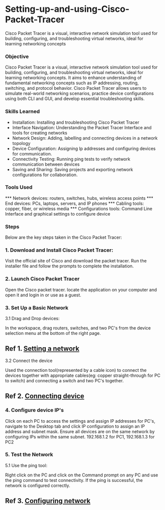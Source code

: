 # Setting-up-and-using-Cisco-Packet-Tracer
Cisco Packet Tracer is a visual, interactive network simulation tool used for building, configuring, and troubleshooting virtual networks, ideal for learning networking concepts 

### Objective

Cisco Packet Tracer is a visual, interactive network simulation tool used for building, configuring, and troubleshooting virtual networks, ideal for learning networking concepts. It aims to enhance understanding of fundamental networking concepts such as IP addressing, routing, switching, and protocol behavior. Cisco Packet Tracer allows users to simulate real-world networking scenarios, practice device configurations using both CLI and GUI, and develop essential troubleshooting skills.

### Skills Learned

-  Installation: Installing and troubleshooting Cisco Packet Tracer
-  Interface Navigation: Understanding the Packet Tracer Interface and tools for creating networks
-  Network Design: Adding, labelling and connecting devices in a network topology
-  Device Configuration: Assigning Ip addresses and configuring devices for communication.
-  Connectivity Testing: Running ping tests to verify network communication between devices
-  Saving and Sharing: Saving projects and exporting network configurations for collaboration.

### Tools Used

***  Network devices: routers, switches, hubs, wireless access points
***  End devices: PCs, laptops, servers, and IP phones
***  Cabling tools: copper, fiber, or wireless media
***  Configurations tools: Command Line Interface and graphical settings to configure device


### Steps

Below are the key steps taken in the Cisco Packet Tracer:

### 1. Download and Install Cisco Packet Tracer:

Visit the official site of Cisco and download the packet tracer. Run the installer file and follow the prompts to complete the installation.


### 2. Launch Cisco Packet Tracer

Open the Cisco packet tracer. locate the application on your computer and open it and login in or use as a guest.

### 3. Set Up a Basic Network

3.1 Drag and Drop devices:

In the workspace, drag routers, switches, and two PC's from the device selection menu at the bottom of the right page.

## Ref 1. [Setting a network](Link)

3.2 Connect the device

Used the connection tool(represented by a cable icon) to connect the devices together with appropriate cables(eg: copper straight-through for PC to switch) and connecting a switch and two PC's together. 
 
## Ref 2. [Connecting device](Link)

### 4. Configure device IP's

Click on each PC to access the settings and assign IP addresses for PC's, navigate to the Desktop tab and click IP configuration to assign an IP address and subnet mask. Ensure all devices are on the same network by configuring IPs within the same subnet. 192.168.1.2 for PC1, 192.168.1.3 for PC2

### 5. Test the Network

5.1 Use the ping tool:

Right click on the PC and click on the Command prompt on any PC and use the ping command to test connectivity. If the ping is successful, the network is configured correctly.

## Ref 3. [Configuring network](Link)
